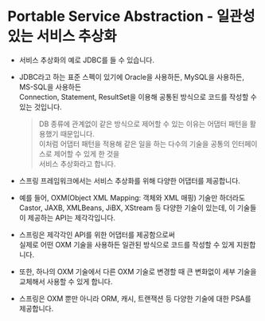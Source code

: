 # Portable Service Abstraction - 일관성 있는 서비스 추상화
* 서비스 추상화의 예로 JDBC를 들 수 있습니다.

* JDBC라고 하는 표준 스펙이 있기에 Oracle을 사용하든, MySQL을 사용하든, MS-SQL을 사용하든<br/>
Connection, Statement, ResultSet을 이용해 공통된 방식으로 코드를 작성할 수 있는 것입니다.
    > DB 종류에 관계없이 같은 방식으로 제어할 수 있는 이유는 어댑터 패턴을 활용했기 때문입니다.<br/>
    이처럼 어댑터 패턴을 적용해 같은 일을 하는 다수의 기술을 공통의 인터페이스로 제어할 수 있게 한 것을<br/>
    서비스 추상화라고 합니다.
    
* 스프링 프레임워크에서는 서비스 추상화를 위해 다양한 어댑터를 제공합니다.

* 예를 들어, OXM(Object XML Mapping: 객체와 XML 매핑) 기술만 하더라도<br/>
Castor, JAXB, XMLBeans, JiBX, XStream 등 다양한 기술이 있는데, 이 기술들이 제공하는 API는 제각각입니다.

* 스프링은 제각각인 API를 위한 어댑터를 제공함으로써<br/>
실제로 어떤 OXM 기술을 사용하든 일관된 방식으로 코드를 작성할 수 있게 지원합니다.

* 또한, 하나의 OXM 기술에서 다른 OXM 기술로 변경할 때 큰 변화없이 세부 기술을 교체해서 사용할 수 있게 합니다.

* 스프링은 OXM 뿐만 아니라 ORM, 캐시, 트랜잭션 등 다양한 기술에 대한 PSA를 제공합니다.